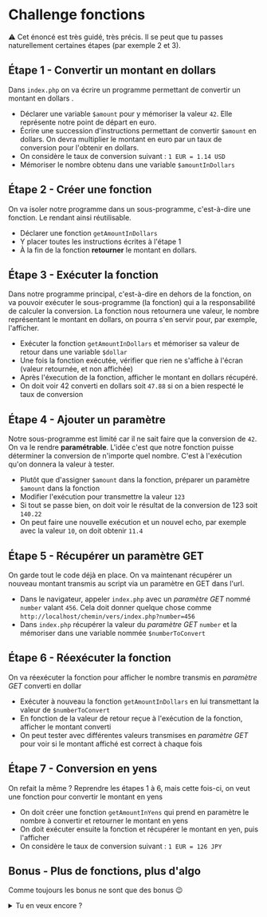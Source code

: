 # Challenge fonctions

:warning: Cet énoncé est très guidé, très précis. Il se peut que tu passes naturellement certaines étapes (par exemple 2 et 3).

## Étape 1 - Convertir un montant en dollars

Dans `index.php` on va écrire un programme permettant de convertir un montant en dollars
.

- Déclarer une variable `$amount` pour y mémoriser la valeur `42`. Elle représente notre point de départ en euro.
- Écrire une succession d'instructions permettant de convertir `$amount` en dollars. On devra multiplier le montant en euro par un taux de conversion pour l'obtenir en dollars.
- On considère le taux de conversion suivant : `1 EUR = 1.14 USD`  
- Mémoriser le nombre obtenu dans une variable `$amountInDollars`

## Étape 2 - Créer une fonction

On va isoler notre programme dans un sous-programme, c'est-à-dire une fonction. Le rendant ainsi réutilisable.

- Déclarer une fonction `getAmountInDollars`
- Y placer toutes les instructions écrites à l'étape 1
- À la fin de la fonction **retourner** le montant en dollars.

## Étape 3 - Exécuter la fonction

Dans notre programme principal, c'est-à-dire en dehors de la fonction, on va pouvoir exécuter le sous-programme (la fonction) qui a la responsabilité de calculer la conversion. La fonction nous retournera une valeur, le nombre représentant le montant en dollars, on pourra s'en servir pour, par exemple, l'afficher.

- Exécuter la fonction `getAmountInDollars` et mémoriser sa valeur de retour dans une variable `$dollar`
- Une fois la fonction exécutée, vérifier que rien ne s'affiche à l'écran (valeur retournée, et non affichée)
- Après l'éxecution de la fonction, afficher le montant en dollars récupéré.
- On doit voir 42 converti en dollars soit `47.88` si on a bien respecté le taux de conversion

## Étape 4 - Ajouter un paramètre

Notre sous-programme est limité car il ne sait faire que la conversion de `42`. On va le rendre **paramétrable**. L'idée c'est que notre fonction puisse déterminer la conversion de n'importe quel nombre. C'est à l'exécution qu'on donnera la valeur à tester.

- Plutôt que d'assigner `$amount` dans la fonction, préparer un paramètre `$amount` dans la fonction
- Modifier l'exécution pour transmettre la valeur `123`
- Si tout se passe bien, on doit voir le résultat de la conversion de 123 soit `140.22`
- On peut faire une nouvelle exécution et un nouvel echo, par exemple avec la valeur `10`, on doit obtenir `11.4`

## Étape 5 - Récupérer un paramètre GET

On garde tout le code déjà en place. On va maintenant récupérer un nouveau montant transmis au script via un paramètre en GET dans l'url.

- Dans le navigateur, appeler `index.php` avec un _paramètre GET_ nommé `number` valant `456`. Cela doit donner quelque chose comme `http://localhost/chemin/vers/index.php?number=456`
- Dans `index.php` récupérer la valeur du _paramètre GET_ `number` et la mémoriser dans une variable nommée `$numberToConvert`

## Étape 6 - Réexécuter la fonction

On va réexécuter la fonction pour afficher le nombre transmis en _paramètre GET_ converti en dollar

- Exécuter à nouveau la fonction `getAmountInDollars` en lui transmettant la valeur de `$numberToConvert`
- En fonction de la valeur de retour reçue à l'exécution de la fonction, afficher le montant converti
- On peut tester avec différentes valeurs transmises en _paramètre GET_ pour voir si le montant affiché est correct à chaque fois

## Étape 7 - Conversion en yens

On refait la même ? Reprendre les étapes 1 à 6, mais cette fois-ci, on veut une fonction pour convertir le montant en yens

- On doit créer une fonction `getAmountInYens` qui prend en paramètre le nombre à convertir et retourner le montant en yens
- On doit exécuter ensuite la fonction et récupérer le montant en yen, puis l'afficher
- On considère le taux de conversion suivant : `1 EUR = 126 JPY`

## Bonus - Plus de fonctions, plus d'algo

Comme toujours les bonus ne sont que des bonus :wink:

<details><summary>Tu en veux encore ?</summary>

### Conversion générique

On reprend toujours les mêmes étapes. Cette fois-ci on ajoute une fonction de conversion plus générique

- On crée une fonction `getConvertedAmount`
- La fonction prend 2 paramètres :
  - le montant à convertir
  - le nom de la devise souhaitée
- On considérera les taux de conversion suivants :
  - `1 EUR = 1.14 USD`
  - `1 EUR = 126 JPY`
  - `1 EUR = 33.18 ARS`
- La valeur de retour sera le montant converti dans la devise souhaitée
- Exécuter la fonction plusieurs fois en demandant des devises différentes

### Est pair

On reprend encore les mêmes étapes, cette fois-ci pour créer une fonction `isEven`.

- La fonction `isEven` prend en paramètre le nombre à vérifier, on pourra l'appeler `$number`
- Elle contient une succession d'instructions permettant de déterminer si `$number` est pair. On représentera le fait que `$number` soit pair ou non par un booléen.  
  Pour déterminer si un nombre est pair, on peut explorer l'une de ces deux pistes :
  - sa division par 2 donne un nombre entier (sans virgule)
  - le reste de sa division par 2 est 0
- La fonction retourne `true` ou `false` si le nombre est pair ou non
- Exécuter la fonction, si la valeur obtenue en retour est vraie, afficher `Le nombre est pair`, sinon `le nombre est impair`
- Bonus dans le bonus : faire une deuxième fonction `isOdd` qui retourne `true` si le nombre est impair, false `sinon`

## Méga bonus - Encore plus de fonctions et plus d'algo

### Plus petit chiffre

On recommence à nouveau, cette fois ci avec une fonction pour déterminer le plus petit chiffre faisant partie du nombre

- nom de la fonction : getPlusPetitChiffre()
  - prend le nombre à analyser en paramètre
  - retourne le plus petit chiffre de ce nombre
- les nombres sont tous composés de chiffres
- les chiffres sont 0, 1, 2, 3, 4, 5, 6, 7, 8 et 9
- le nombre 42 est composé de deux chiffres 4 et 2
- le plus petit chiffre de 42 est 2
- la fonction `str_split`, fournie par PHP, permet de convertir une string en tableau de string

### Conversion en binaire

On recommence encore, on va convertir le nombre en binaire

- pour tester, voici une liste de nombres et de leur représentation binaire :
  - 0 : 0
  - 1 : 1
  - 2 : 10
  - 3 : 11
  - 4 : 100
  - 5 : 101
  - 59 : 111011
  - 89 : 1011001
  - 97 : 1100001

l'écriture de cette fonction peut être très très simple, comme très très compliquée... :smiling_imp:

### Est premier

On recommence un dernière fois ? Cet exercice bonus est assez intéressant car plus compliqué au niveau algorithme.  
Cependant, il faut avoir de bonnes bases en Maths pour le comprendre donc, **ce n'est qu'un bonus** :wink:

- nom de la fonction : isPrime()
- prend le nombre à tester en paramètre
- retourne vrai si premier, faux sinon
- un nombre premier est un nombre divisible uniquement par lui-même et 1
- un nombre premier est obligatoirement impair (sauf 2)
- 1 n'est pas un nombre premier
- pour tester voici une liste de nombres premiers : 2, 3, 5, 59, 89, 97, 193

</details>
